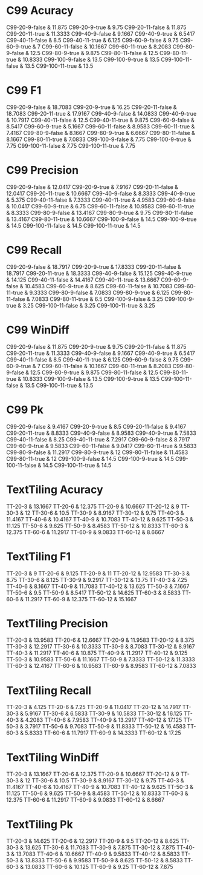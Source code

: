 # C99 Acuracy
C99-20-9-false & 11.875
C99-20-9-true & 9.75
C99-20-11-false & 11.875
C99-20-11-true & 11.3333
C99-40-9-false & 9.1667
C99-40-9-true & 6.5417
C99-40-11-false & 8.5
C99-40-11-true & 6.125
C99-60-9-false & 9.75
C99-60-9-true & 7
C99-60-11-false & 10.1667
C99-60-11-true & 8.2083
C99-80-9-false & 12.5
C99-80-9-true & 9.875
C99-80-11-false & 12.5
C99-80-11-true & 10.8333
C99-100-9-false & 13.5
C99-100-9-true & 13.5
C99-100-11-false & 13.5
C99-100-11-true & 13.5


# C99 F1
C99-20-9-false & 18.7083
C99-20-9-true & 16.25
C99-20-11-false & 18.7083
C99-20-11-true & 17.9167
C99-40-9-false & 14.0833
C99-40-9-true & 10.7917
C99-40-11-false & 12.5
C99-40-11-true & 9.875
C99-60-9-false & 8.5417
C99-60-9-true & 5.1667
C99-60-11-false & 8.9583
C99-60-11-true & 7.4167
C99-80-9-false & 8.1667
C99-80-9-true & 6.6667
C99-80-11-false & 8.1667
C99-80-11-true & 7.0833
C99-100-9-false & 7.75
C99-100-9-true & 7.75
C99-100-11-false & 7.75
C99-100-11-true & 7.75


# C99 Precision
C99-20-9-false & 12.0417
C99-20-9-true & 7.9167
C99-20-11-false & 12.0417
C99-20-11-true & 10.6667
C99-40-9-false & 8.3333
C99-40-9-true & 5.375
C99-40-11-false & 7.3333
C99-40-11-true & 4.9583
C99-60-9-false & 10.0417
C99-60-9-true & 6.75
C99-60-11-false & 10.9583
C99-60-11-true & 8.3333
C99-80-9-false & 13.4167
C99-80-9-true & 9.75
C99-80-11-false & 13.4167
C99-80-11-true & 10.6667
C99-100-9-false & 14.5
C99-100-9-true & 14.5
C99-100-11-false & 14.5
C99-100-11-true & 14.5


# C99 Recall
C99-20-9-false & 18.7917
C99-20-9-true & 17.8333
C99-20-11-false & 18.7917
C99-20-11-true & 18.3333
C99-40-9-false & 15.125
C99-40-9-true & 14.125
C99-40-11-false & 14.4167
C99-40-11-true & 13.6667
C99-60-9-false & 10.4583
C99-60-9-true & 8.625
C99-60-11-false & 10.7083
C99-60-11-true & 9.3333
C99-80-9-false & 7.0833
C99-80-9-true & 6.125
C99-80-11-false & 7.0833
C99-80-11-true & 6.5
C99-100-9-false & 3.25
C99-100-9-true & 3.25
C99-100-11-false & 3.25
C99-100-11-true & 3.25


# C99 WinDiff
C99-20-9-false & 11.875
C99-20-9-true & 9.75
C99-20-11-false & 11.875
C99-20-11-true & 11.3333
C99-40-9-false & 9.1667
C99-40-9-true & 6.5417
C99-40-11-false & 8.5
C99-40-11-true & 6.125
C99-60-9-false & 9.75
C99-60-9-true & 7
C99-60-11-false & 10.1667
C99-60-11-true & 8.2083
C99-80-9-false & 12.5
C99-80-9-true & 9.875
C99-80-11-false & 12.5
C99-80-11-true & 10.8333
C99-100-9-false & 13.5
C99-100-9-true & 13.5
C99-100-11-false & 13.5
C99-100-11-true & 13.5


# C99 Pk
C99-20-9-false & 9.4167
C99-20-9-true & 8.5
C99-20-11-false & 9.4167
C99-20-11-true & 8.8333
C99-40-9-false & 8.9583
C99-40-9-true & 7.5833
C99-40-11-false & 8.25
C99-40-11-true & 7.2917
C99-60-9-false & 8.7917
C99-60-9-true & 9.5833
C99-60-11-false & 9.0417
C99-60-11-true & 9.5833
C99-80-9-false & 11.2917
C99-80-9-true & 12
C99-80-11-false & 11.4583
C99-80-11-true & 12
C99-100-9-false & 14.5
C99-100-9-true & 14.5
C99-100-11-false & 14.5
C99-100-11-true & 14.5



# TextTiling Acuracy
TT-20-3 & 13.1667
TT-20-6 & 12.375
TT-20-9 & 10.6667
TT-20-12 & 9
TT-30-3 & 12
TT-30-6 & 10.5
TT-30-9 & 8.9167
TT-30-12 & 9.75
TT-40-3 & 11.4167
TT-40-6 & 10.4167
TT-40-9 & 10.7083
TT-40-12 & 9.625
TT-50-3 & 11.125
TT-50-6 & 9.625
TT-50-9 & 8.4583
TT-50-12 & 10.8333
TT-60-3 & 12.375
TT-60-6 & 11.2917
TT-60-9 & 9.0833
TT-60-12 & 8.6667


# TextTiling F1
TT-20-3 & 9
TT-20-6 & 9.125
TT-20-9 & 11
TT-20-12 & 12.9583
TT-30-3 & 8.75
TT-30-6 & 8.125
TT-30-9 & 9.2917
TT-30-12 & 13.75
TT-40-3 & 7.25
TT-40-6 & 8.1667
TT-40-9 & 11.7083
TT-40-12 & 13.625
TT-50-3 & 7.1667
TT-50-6 & 9.5
TT-50-9 & 8.5417
TT-50-12 & 14.625
TT-60-3 & 8.5833
TT-60-6 & 11.2917
TT-60-9 & 12.375
TT-60-12 & 15.1667


# TextTiling Precision
TT-20-3 & 13.9583
TT-20-6 & 12.6667
TT-20-9 & 11.9583
TT-20-12 & 8.375
TT-30-3 & 12.2917
TT-30-6 & 10.3333
TT-30-9 & 8.7083
TT-30-12 & 8.9167
TT-40-3 & 11.2917
TT-40-6 & 10.875
TT-40-9 & 11.2917
TT-40-12 & 9.125
TT-50-3 & 10.9583
TT-50-6 & 11.1667
TT-50-9 & 7.3333
TT-50-12 & 11.3333
TT-60-3 & 12.4167
TT-60-6 & 10.9583
TT-60-9 & 8.9583
TT-60-12 & 7.0833


# TextTiling Recall
TT-20-3 & 4.125
TT-20-6 & 7.25
TT-20-9 & 11.0417
TT-20-12 & 14.7917
TT-30-3 & 5.9167
TT-30-6 & 6.5833
TT-30-9 & 10.5833
TT-30-12 & 16.125
TT-40-3 & 4.2083
TT-40-6 & 7.9583
TT-40-9 & 13.2917
TT-40-12 & 17.125
TT-50-3 & 3.7917
TT-50-6 & 9.7083
TT-50-9 & 11.8333
TT-50-12 & 16.4583
TT-60-3 & 5.8333
TT-60-6 & 11.7917
TT-60-9 & 14.3333
TT-60-12 & 17.25


# TextTiling WinDiff
TT-20-3 & 13.1667
TT-20-6 & 12.375
TT-20-9 & 10.6667
TT-20-12 & 9
TT-30-3 & 12
TT-30-6 & 10.5
TT-30-9 & 8.9167
TT-30-12 & 9.75
TT-40-3 & 11.4167
TT-40-6 & 10.4167
TT-40-9 & 10.7083
TT-40-12 & 9.625
TT-50-3 & 11.125
TT-50-6 & 9.625
TT-50-9 & 8.4583
TT-50-12 & 10.8333
TT-60-3 & 12.375
TT-60-6 & 11.2917
TT-60-9 & 9.0833
TT-60-12 & 8.6667


# TextTiling Pk
TT-20-3 & 14.625
TT-20-6 & 12.2917
TT-20-9 & 9.5
TT-20-12 & 8.625
TT-30-3 & 13.625
TT-30-6 & 11.7083
TT-30-9 & 7.875
TT-30-12 & 7.875
TT-40-3 & 13.7083
TT-40-6 & 10.6667
TT-40-9 & 9.5833
TT-40-12 & 8.5833
TT-50-3 & 13.8333
TT-50-6 & 9.9583
TT-50-9 & 8.625
TT-50-12 & 8.5833
TT-60-3 & 13.0833
TT-60-6 & 10.125
TT-60-9 & 9.25
TT-60-12 & 7.875

 
















































